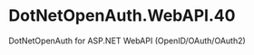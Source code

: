 DotNetOpenAuth.WebAPI.40
========================

DotNetOpenAuth for ASP.NET WebAPI (OpenID/OAuth/OAuth2)